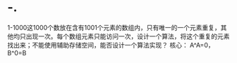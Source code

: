 # -.
1-1000这1000个数放在含有1001个元素的数组内，只有唯一的一个元素重复，其他均只出现一次。每个数组元素只能访问一次，设计一个算法，将这个重复的元素找出来；不能使用辅助存储空间，能否设计一个算法实现？
核心：
A^A=0，B^0=B
